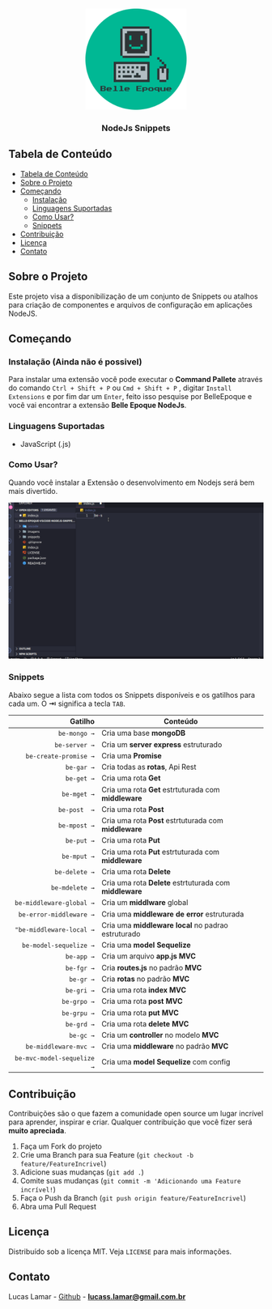 <!--
*** Obrigado por estar vendo o nosso README. Se você tiver alguma sugestão
*** que possa melhorá-lo ainda mais dê um fork no repositório e crie uma Pull
*** Request ou abra uma Issue com a tag "sugestão".
*** Obrigado novamente! Agora vamos rodar esse projeto incrível :D
-->
<!--
[![Visual Studio Marketplace Version]()]()
[![Visual Studio Marketplace Installs]()]()
[![Visual Studio Marketplace Rating]()]()
![GitHub]()
-->

<!-- PROJECT LOGO -->
<br />
<p align="center">
  <a href="https://www.linkedin.com/in/lucas-lamar-531930102/">
    <img src="https://github.com/lucaslamar/belle-epoque-vscode-nodejs-snippets/blob/master/imagens/belleEpoqueLogo.png" width="200px" alt="Logo">
    
  </a>

  <h3 align="center">NodeJs Snippets</h3>
</p>

<!-- TABLE OF CONTENTS -->

## Tabela de Conteúdo

- [Tabela de Conteúdo](#tabela-de-conte%C3%BAdo)
- [Sobre o Projeto](#sobre-o-projeto)
- [Começando](#come%C3%A7ando)
  - [Instalação](#instala%C3%A7%C3%A3o)
  - [Linguagens Suportadas](#linguagens-suportadas)
  - [Como Usar?](#como-usar)
  - [Snippets](#snippets)
- [Contribuição](#contribui%C3%A7%C3%A3o)
- [Licença](#licen%C3%A7a)
- [Contato](#contato)

<!-- ABOUT THE PROJECT -->

## Sobre o Projeto

Este projeto visa a disponibilização de um conjunto de Snippets ou atalhos para criação de componentes e arquivos de configuração em aplicações NodeJS.

## Começando

### Instalação (Ainda não é possivel)

Para instalar uma extensão você pode executar o **Command Pallete** através do comando `Ctrl + Shift + P` ou `Cmd + Shift + P` , digitar `Install Extensions` e por fim dar um `Enter`, feito isso pesquise por BelleEpoque e você vai encontrar a extensão **Belle Epoque NodeJs**.

### Linguagens Suportadas

- JavaScript (.js)
### Como Usar?

Quando você instalar a Extensão o desenvolvimento em Nodejs será bem mais divertido.

![Create React Native Component](https://github.com/lucaslamar/belle-epoque-vscode-nodejs-snippets/blob/master/imagens/belle.gif)

### Snippets

Abaixo segue a lista com todos os Snippets disponíveis e os gatilhos para cada um. O **⇥** significa a tecla `TAB`.

|                 Gatilho | Conteúdo                                                                      |
| ----------------------: | ----------------------------------------------------------------------------- |
|               `be-mongo →` | Cria uma base **mongoDB**                                              |
|               `be-server →` | Cria um **server express** estruturado                                                |
|               `be-create-promise →` | Cria uma **Promise**                        |
|                `be-gar →` |  Cria todas as **rotas**, Api Rest                                               |
|               `be-get →` | Cria uma rota **Get**                       |
|                `be-mget →` | Cria uma rota **Get** estrtuturada com **middleware**                                             |
|                `be-post  →` |  Cria uma rota **Post**                       |
|                 `be-mpost →` | Cria uma rota **Post** estrtuturada com **middleware**                                      |
|     `be-put →` |  Cria uma rota **Put**                                         |
|  `be-mput →` | Cria uma rota **Put** estrtuturada com **middleware**                                      |
|     `be-delete →` |  Cria uma rota **Delete**     |
|       `be-mdelete →` | Cria uma rota **Delete** estrtuturada com **middleware**                                        |
|           `be-middleware-global →` | Cria um **middlware** global                                       |
|                `be-error-middleware →` | Cria uma **middleware de error** estruturada                                                                  |
|              `"be-middleware-local →` |Cria uma **middleware local** no padrao estruturado                                               |
|       `be-model-sequelize →` | Cria uma **model Sequelize**                                |
| `be-app →` | Cria um arquivo **app.js** **MVC**  |
|  `be-fgr →` | Cria **routes.js** no padrão **MVC** 
|`be-gr →` | Cria **rotas** no padrão **MVC** |
|`be-gri →` | Cria uma rota **index** **MVC** |
|`be-grpo →` | Cria uma rota **post** **MVC** |
|`be-grpu →` | Cria uma rota **put** **MVC** |
|`be-grd →` | Cria uma rota **delete** **MVC** | 
|`be-gc →` | Cria um **controller** no modelo **MVC** | 
|`be-middleware-mvc →` | Cria uma **middleware** no padrão **MVC** |
|`be-mvc-model-sequelize →` | Cria uma **model Sequelize** com config   |

<!-- CONTRIBUTING -->

## Contribuição

Contribuições são o que fazem a comunidade open source um lugar incrível para aprender, inspirar e criar. Qualquer contribuição que você fizer será **muito apreciada**.

1. Faça um Fork do projeto
2. Crie uma Branch para sua Feature (`git checkout -b feature/FeatureIncrivel`)
3. Adicione suas mudanças (`git add .`)
4. Comite suas mudanças (`git commit -m 'Adicionando uma Feature incrível!`)
5. Faça o Push da Branch (`git push origin feature/FeatureIncrivel`)
6. Abra uma Pull Request

<!-- LICENSE -->

## Licença

Distribuído sob a licença MIT. Veja `LICENSE` para mais informações.

<!-- CONTACT -->

## Contato

Lucas Lamar - [Github](https://github.com/lucaslamar) - **lucass.lamar@gmail.com.br**

